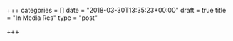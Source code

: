 +++
categories = []
date = "2018-03-30T13:35:23+00:00"
draft = true
title = "In Media Res"
type = "post"

+++

